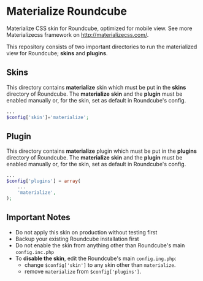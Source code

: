 # Materialize Roundcube
Materialize CSS skin for Roundcube, optimized for mobile view. See more Materializecss framework on <http://materializecss.com/>.

This repository consists of two important directories to run the materialized view for Roundcube; **skins** and **plugins**.

## Skins
This directory contains **materialize** skin which must be put in the **skins** directory of Roundcube. The **materialize** **skin** and the **plugin** must be enabled manually or, for the skin, set as default in Roundcube's config.

```php
...
$config['skin']='materialize';
```

## Plugin
This directory contains **materialize** plugin which must be put in the **plugins** directory of Roundcube. The **materialize** **skin** and the **plugin** must be enabled manually or, for the skin, set as default in Roundcube's config.

```php
...
$config['plugins'] = array(
	...  
	'materialize',	
);
```

## Important Notes
* Do not apply this skin on production without testing first
* Backup your existing Roundcube installation first
* Do not enable the skin from anything other than Roundcube's main `config.inc.php`
* To **disable the skin**, edit the Roundcube's main `config.ing.php`:
  * change `$config['skin']` to any skin other than `materialize`.
  * remove `materialize` from `$config['plugins']`.
